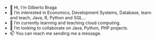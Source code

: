- 👋 Hi, I’m Gilberto Braga
- 👀 I’m interested in Economics, Development Systems, Database, learn and teach, Java, R, Python and SQL...
- 🌱 I’m currently learning and teaching cloud computing.
- 💞️ I’m looking to collaborate on Java, Python, PHP projects.
- 📫 You can reach me sending me a message.

<!---
gilbertexbom/gilbertexbom is a ✨ special ✨ repository because its `README.md` (this file) appears on your GitHub profile.
You can click the Preview link to take a look at your changes.
--->
